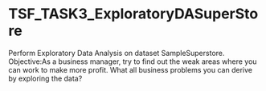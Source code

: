# TSF_TASK3_ExploratoryDASuperStore
Perform Exploratory Data Analysis on dataset SampleSuperstore.
<br>Objective:As a business manager, try to find out the weak areas where you can work to make more profit. What all business problems you can derive by exploring the data?
